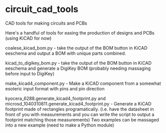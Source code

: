 # circuit_cad_tools
CAD tools for making circuits and PCBs

Here's a handful of tools for easing the production of designs and PCBs (using KiCAD for now)

coalese_kicad_bom.py - take the output of the BOM button in KiCAD eeschema and output a BOM with unique parts combined.

kicad_to_digikey_bom.py - take the output of the BOM button in KiCAD eeschema and generate a DigiKey BOM (probably needing massaging before input to DigiKey)

make_kicad4_component.py - Make a KiCAD component from a somewhat esoteric input format with pins and pin direction

kyocera_6288.generate_kicad4_footprint.py and microsd_1040310811.generate_kicad4_footprint.py - Generate a KiCAD footprint made of rectangles programatically.  (i.e. have the datasheet in front of you with measurements and you can write the script to output a footprint matching those measurements)  Two examples can be massaged into a new example (need to make a Python module)
